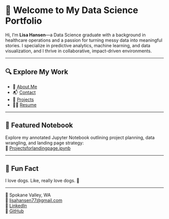 # 👋 Welcome to My Data Science Portfolio

Hi, I’m **Lisa Hansen**—a Data Science graduate with a background in healthcare operations and a passion for turning messy data into meaningful stories. I specialize in predictive analytics, machine learning, and data visualization, and I thrive in collaborative, impact-driven environments.

---

## 🔍 Explore My Work

- 📘 [About Me](about.md)  
- 📬 [Contact](contact.md)  
- 💼 [Projects](work.md)  
- 📄📄 [Resume](LisaHansen_Resume.pdf)
---

## 🧠 Featured Notebook

Explore my annotated Jupyter Notebook outlining project planning, data wrangling, and landing page strategy:  
🔗 [Projectsforlandingpage.ipynb](https://github.com/lhansen77/LisaHansen-Portfolio/blob/main/Projectsforlandingpage.ipynb)

---

## 🐾 Fun Fact

I love dogs. Like, really love dogs. 🐶

---

📍 Spokane Valley, WA  
📧 [lisahansen77@gmail.com](mailto:lisahansen77@gmail.com)  
🔗 [LinkedIn](https://www.linkedin.com/in/lisa-hansen-839379217)  
🔗 [GitHub](https://github.com/lhansen77)
